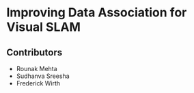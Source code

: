 # Improving Data Association for Visual SLAM

## Contributors
* Rounak Mehta
* Sudhanva Sreesha
* Frederick Wirth
